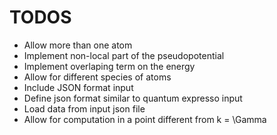 # TODOS
* Allow more than one atom
* Implement non-local part of the pseudopotential
* Implement overlaping term on the energy
* Allow for different species of atoms
* Include JSON format input 
* Define json format similar to quantum expresso input
* Load data from input json file
* Allow for computation in a point different from k = \Gamma


